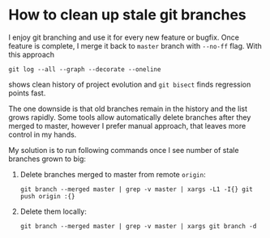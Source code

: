 # How to clean up stale git branches

I enjoy git branching and use it for every new feature or bugfix.
Once feature is complete, I merge it back to `master` branch with `--no-ff` flag.
With this approach
```shell
git log --all --graph --decorate --oneline
```
shows clean history of project evolution and `git bisect` finds regression points fast.

The one downside is that old branches remain in the history and the list grows rapidly.
Some tools allow automatically delete branches after they merged to master,
however I prefer manual approach, that leaves more control in my hands.

My solution is to run following commands once I see number of stale branches grown to big:

1. Delete branches merged to master from remote `origin`:

   ```shell
   git branch --merged master | grep -v master | xargs -L1 -I{} git push origin :{}
   ```

2. Delete them locally:

   ```shell
   git branch --merged master | grep -v master | xargs git branch -d
   ```
